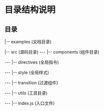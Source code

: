 # 目录结构说明

## 目录

|-- examples (文档目录)

|-- src (源码目录)
--- |-- components (组件目录)

--- |-- directives (全局指令)

--- |-- style (全局样式)

--- |-- transition (过渡组件)

--- |-- utils (工具目录)

--- |-- index.js (入口文件)

